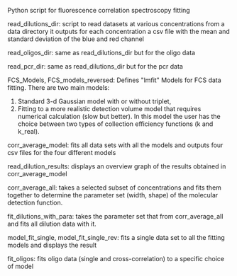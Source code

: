 Python script for fluorescence correlation spectroscopy fitting

read_dilutions_dir:
script to read datasets at various concentrations from a data directory
it outputs for each concentration a csv file with the mean and standard deviation of the blue and red channel

read_oligos_dir:
same as read_dilutions_dir but for the oligo data

read_pcr_dir:
same as read_dilutions_dir but for the pcr data

FCS_Models, FCS_models_reversed:
Defines "lmfit" Models for FCS data fitting.
There are two main models:
1) Standard 3-d Gaussian model with or without triplet,
2) Fitting to a more realistic detection volume model that requires numerical calculation (slow but better).
In this model the user has the choice between two types of collection efficiency functions (k and k_real).

corr_average_model:
fits all data sets with all the models and outputs four csv files for the four different models

read_dilution_results:
displays an overview graph of the results obtained in corr_average_model

corr_average_all:
takes a selected subset of concentrations and fits them together to determine the parameter set (width, shape) of the molecular detection function.

fit_dilutions_with_para:
takes the parameter set that from corr_average_all and fits all dilution data with it.

model_fit_single, model_fit_single_rev:
fits a single data set to all the fitting models and displays the result

fit_oligos:
fits oligo data (single and cross-correlation) to a specific choice of model
